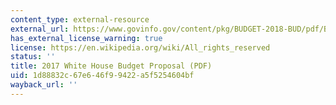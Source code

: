 ```yaml
---
content_type: external-resource
external_url: https://www.govinfo.gov/content/pkg/BUDGET-2018-BUD/pdf/BUDGET-2018-BUD.pdf
has_external_license_warning: true
license: https://en.wikipedia.org/wiki/All_rights_reserved
status: ''
title: 2017 White House Budget Proposal (PDF)
uid: 1d88832c-67e6-46f9-9422-a5f5254604bf
wayback_url: ''
---
```

